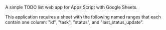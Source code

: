 A simple TODO list web app for Apps Script with Google Sheets.

This application requires a sheet with the following named ranges that each contain one column: "id", "task", "status", and "last_status_update".
